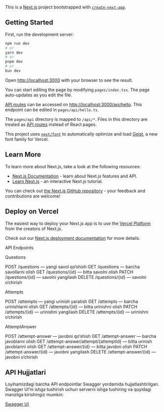 This is a [Next.js](https://nextjs.org) project bootstrapped with [`create-next-app`](https://nextjs.org/docs/pages/api-reference/create-next-app).

## Getting Started

First, run the development server:

```bash
npm run dev
# or
yarn dev
# or
pnpm dev
# or
bun dev
```

Open [http://localhost:3000](http://localhost:3000) with your browser to see the result.

You can start editing the page by modifying `pages/index.tsx`. The page auto-updates as you edit the file.

[API routes](https://nextjs.org/docs/pages/building-your-application/routing/api-routes) can be accessed on [http://localhost:3000/api/hello](http://localhost:3000/api/hello). This endpoint can be edited in `pages/api/hello.ts`.

The `pages/api` directory is mapped to `/api/*`. Files in this directory are treated as [API routes](https://nextjs.org/docs/pages/building-your-application/routing/api-routes) instead of React pages.

This project uses [`next/font`](https://nextjs.org/docs/pages/building-your-application/optimizing/fonts) to automatically optimize and load [Geist](https://vercel.com/font), a new font family for Vercel.

## Learn More

To learn more about Next.js, take a look at the following resources:

- [Next.js Documentation](https://nextjs.org/docs) - learn about Next.js features and API.
- [Learn Next.js](https://nextjs.org/learn-pages-router) - an interactive Next.js tutorial.

You can check out [the Next.js GitHub repository](https://github.com/vercel/next.js) - your feedback and contributions are welcome!

## Deploy on Vercel

The easiest way to deploy your Next.js app is to use the [Vercel Platform](https://vercel.com/new?utm_medium=default-template&filter=next.js&utm_source=create-next-app&utm_campaign=create-next-app-readme) from the creators of Next.js.

Check out our [Next.js deployment documentation](https://nextjs.org/docs/pages/building-your-application/deploying) for more details.

API Endpoints

Questions

POST /questions — yangi savol qo‘shish
GET /questions — barcha savollarni olish
GET /questions/{id} — bitta savolni olish
PATCH /questions/{id} — savolni yangilash
DELETE /questions/{id} — savolni o‘chirish

Attempts

POST /attempts — yangi urinish yaratish
GET /attempts — barcha urinishlarni olish
GET /attempts/{id} — bitta urinishni olish
PATCH /attempts/{id} — urinishni yangilash
DELETE /attempts/{id} — urinishni o‘chirish

AttemptAnswer

POST /attempt-answer — javobni qo‘shish
GET /attempt-answer — barcha javoblarni olish
GET /attempt-answer/attempt/{attemptId} — bitta urinish javoblarini olish
GET /attempt-answer/{id} — bitta javobni olish
PATCH /attempt-answer/{id} — javobni yangilash
DELETE /attempt-answer/{id} — javobni o‘chirish

## API Hujjatlari

Loyihamizdagi barcha API endpointlar Swagger yordamida hujjatlashtirilgan.  
Swagger UI’ni ishga tushirish uchun serverni ishga tushiring va quyidagi manzilga kirishingiz mumkin:  

[Swagger UI](http://localhost:3001/api/docs)
